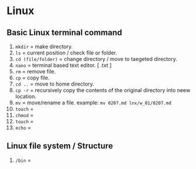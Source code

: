 # Linux

## Basic Linux terminal command
1. ``mkdir`` = make directory.
2. ``ls`` = current position / check file or folder.
3. ``cd (file/folder)`` = change directory / move to taegeted directory.
4. ``nano`` = terminal based text editor. [ .txt ]
5. ``rm`` = remove file.
6. ``cp`` = copy file.
7. ``cd ..`` = move to home directory.
8. ``cp -r`` = recursively copy the contents of the original directory into neew location.
9. ``mv`` = move/rename a file. 
    example: ```mv 0207.md lnx/w_01/0207.md```
10. ``touch`` =
11. ``chmod`` =
12. ``touch`` =
13. ``echo``  =

## Linux file system / Structure

1. ``/bin`` =
